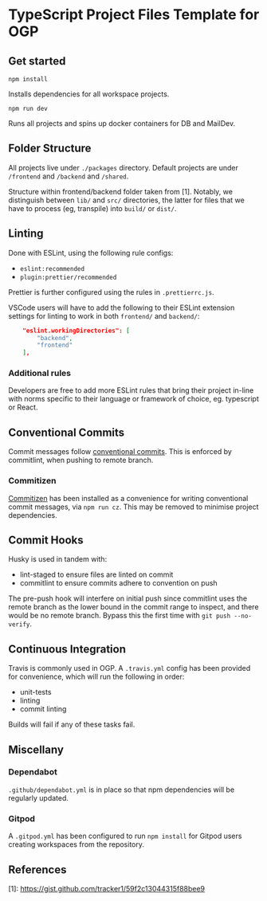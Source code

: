 # TypeScript Project Files Template for OGP

## Get started

`npm install`

Installs dependencies for all workspace projects.

`npm run dev`

Runs all projects and spins up docker containers for DB and MailDev.

## Folder Structure

All projects live under `./packages` directory. Default projects are under `/frontend` and `/backend` and `/shared`.

Structure within frontend/backend folder taken from \[1\]. Notably,
we distinguish between `lib/` and `src/` directories, the latter for
files that we have to process (eg, transpile) into `build/` or `dist/`.

## Linting

Done with ESLint, using the following rule configs:

- `eslint:recommended`
- `plugin:prettier/recommended`

Prettier is further configured using the rules in `.prettierrc.js`.

VSCode users will have to add the following to their ESLint extension
settings for linting to work in both `frontend/` and `backend/`:

```json
    "eslint.workingDirectories": [
        "backend",
        "frontend"
    ],
```

### Additional rules

Developers are free to add more ESLint rules that bring their project
in-line with norms specific to their language or framework of choice,
eg. typescript or React.

## Conventional Commits

Commit messages follow [conventional commits](https://conventionalcommits.org/).
This is enforced by commitlint, when pushing to remote branch.

### Commitizen

[Commitizen](https://github.com/commitizen/cz-cli) has been installed as a
convenience for writing conventional commit messages, via `npm run cz`.
This may be removed to minimise project dependencies.

## Commit Hooks

Husky is used in tandem with:

- lint-staged to ensure files are linted on commit
- commitlint to ensure commits adhere to convention on push

The pre-push hook will interfere on initial push since commitlint
uses the remote branch as the lower bound in the commit range to inspect,
and there would be no remote branch. Bypass this the first time with
`git push --no-verify`.

## Continuous Integration

Travis is commonly used in OGP. A `.travis.yml` config has been provided
for convenience, which will run the following in order:

- unit-tests
- linting
- commit linting

Builds will fail if any of these tasks fail.

## Miscellany

### Dependabot

`.github/dependabot.yml` is in place so that npm dependencies will be
regularly updated.

### Gitpod

A `.gitpod.yml` has been configured to run `npm install` for
Gitpod users creating workspaces from the repository.

## References

\[1\]: https://gist.github.com/tracker1/59f2c13044315f88bee9
